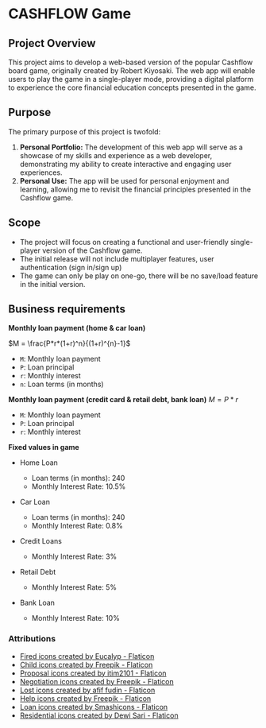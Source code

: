 # CASHFLOW Game

## **Project Overview**

This project aims to develop a web-based version of the popular Cashflow board game, originally created by Robert Kiyosaki. The web app will enable users to play the game in a single-player mode, providing a digital platform to experience the core financial education concepts presented in the game.

## **Purpose**

The primary purpose of this project is twofold:

1. **Personal Portfolio:** The development of this web app will serve as a showcase of my skills and experience as a web developer, demonstrating my ability to create interactive and engaging user experiences.
2. **Personal Use:** The app will be used for personal enjoyment and learning, allowing me to revisit the financial principles presented in the Cashflow game.

## **Scope**

- The project will focus on creating a functional and user-friendly single-player version of the Cashflow game.
- The initial release will not include multiplayer features, user authentication (sign in/sign up)
- The game can only be play on one-go, there will be no save/load feature in the initial version.

## Business requirements

**Monthly loan payment (home & car loan)**

$M = \frac{P*r*(1+r)^n}{(1+r)^{n}-1}$

- `M`: Monthly loan payment
- `P`: Loan principal
- `r`: Monthly interest
- `n`: Loan terms (in months)

**Monthly loan payment (credit card & retail debt, bank loan)**
$M = P * r$

- `M`: Monthly loan payment
- `P`: Loan principal
- `r`: Monthly interest

**Fixed values in game**

- Home Loan

  - Loan terms (in months): 240
  - Monthly Interest Rate: 10.5%

- Car Loan

  - Loan terms (in months): 240
  - Monthly Interest Rate: 0.8%

- Credit Loans

  - Monthly Interest Rate: 3%

- Retail Debt

  - Monthly Interest Rate: 5%

- Bank Loan
  - Monthly Interest Rate: 10%

### Attributions

- [Fired icons created by Eucalyp - Flaticon](https://www.flaticon.com/free-icons/fired)
- [Child icons created by Freepik - Flaticon](https://www.flaticon.com/free-icons/child)
- [Proposal icons created by itim2101 - Flaticon](https://www.flaticon.com/free-icons/proposal)
- [Negotiation icons created by Freepik - Flaticon](https://www.flaticon.com/free-icons/negotiation)
- [Lost icons created by afif fudin - Flaticon](https://www.flaticon.com/free-icons/lost)
- [Help icons created by Freepik - Flaticon](https://www.flaticon.com/free-icons/help)
- [Loan icons created by Smashicons - Flaticon](https://www.flaticon.com/free-icons/loan)
- [Residential icons created by Dewi Sari - Flaticon](https://www.flaticon.com/free-icons/residential)
